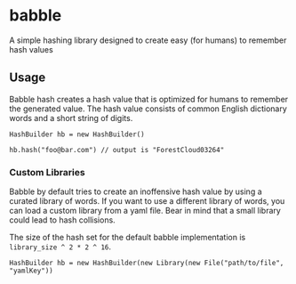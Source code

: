 # babble
A simple hashing library designed to create easy (for humans) to remember hash values

## Usage
Babble hash creates a hash value that is optimized for humans to remember the generated value.  The hash value consists of common English dictionary words and a short string of digits.

```
HashBuilder hb = new HashBuilder()

hb.hash("foo@bar.com") // output is "ForestCloud03264"
```

### Custom Libraries
Babble by default tries to create an inoffensive hash value by using a curated library of words.  If you want to use a different library of words, you can load a custom library from a yaml file.  Bear in mind that a small library could lead to hash collisions.

The size of the hash set for the default babble implementation is `library_size ^ 2 * 2 ^ 16`.

```
HashBuilder hb = new HashBuilder(new Library(new File("path/to/file", "yamlKey"))
```